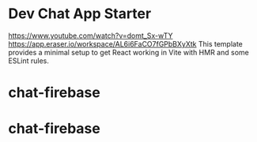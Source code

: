 # Dev Chat App Starter
https://www.youtube.com/watch?v=domt_Sx-wTY
https://app.eraser.io/workspace/AL6i6FaCO7fGPbBXyXtk
This template provides a minimal setup to get React working in Vite with HMR and some ESLint rules.
# chat-firebase
# chat-firebase
